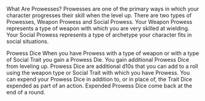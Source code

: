 What Are Prowesses?
	Prowesses are one of the primary ways in which your character progresses their skill when the level up. There are two types of Prowesses, Weapon Prowess and Social Prowess. Your Weapon Prowess represents a type of weapon with which you are very skilled at wielding. Your Social Prowess represents a type of archetype your character fits in social situations.

Prowess Dice
	When you have Prowess with a type of weapon or with a type of Social Trait you gain a Prowess Die. You gain additional Prowess Dice from leveling up. Prowess Dice are additional d10s that you can add to a roll using the weapon type or Social Trait with which you have Prowess. You can expend your Prowess Dice in addition to, or in place of, the Trait Dice expended as part of an action. Expended Prowess Dice come back at the end of a round.